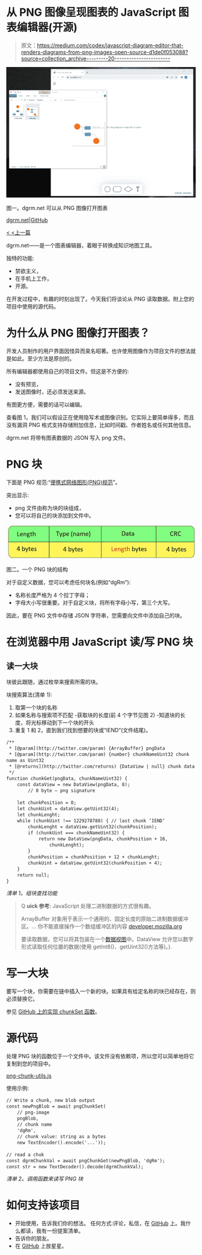 # 从 PNG 图像呈现图表的 JavaScript 图表编辑器(开源)

> 原文：<https://medium.com/codex/javascript-diagram-editor-that-renders-diagrams-from-png-images-open-source-d1de0f053088?source=collection_archive---------20----------------------->

![](img/fef1e2ddfd0e601f723832044c2ccccc.png)

图一。dgrm.net 可以从 PNG 图像打开图表

[dgrm.net](https://dgrm.net/)|[GitHub](https://github.com/AlexeyBoiko/DgrmJS)

[< <上一篇](/codex/javascript-svg-diagram-editor-which-weighs-6-5-less-than-bootstrap-open-source-library-b753feaaf835)

dgrm.net——是一个图表编辑器，着眼于转换成知识地图工具。

独特的功能:

*   禁欲主义，
*   在手机上工作，
*   开源。

在开发过程中，有趣的时刻出现了。今天我们将谈论从 PNG 读取数据。附上您的项目中使用的源代码。

# 为什么从 PNG 图像打开图表？

开发人员制作的用户界面因怪异而臭名昭著。也许使用图像作为项目文件的想法就是如此。至少方法是原创的。

所有编辑器都使用自己的项目文件。但这是不方便的:

*   没有预览，
*   发送图像时，还必须发送来源。

有图更方便，需要的话可以编辑。

查看图 1，我们可以假设正在使用隐写术或图像识别。它实际上要简单得多，而且没有漏洞 PNG 格式支持存储附加信息，比如时间戳、作者姓名或任何其他信息。

dgrm.net 将带有图表数据的 JSON 写入 png 文件。

# PNG 块

下面是 PNG 规范:“[便携式网络图形(PNG)规范](https://www.w3.org/TR/PNG/)”。

突出显示:

*   png 文件由称为块的块组成，
*   您可以将自己的块添加到文件中。

![](img/8b293ab384d865693e348fbb6a255540.png)

图二。一个 PNG 块的结构

对于自定义数据，您可以考虑任何块名(例如“dgRm”):

*   名称长度严格为 4 个拉丁字母；
*   字母大小写很重要。对于自定义块，将所有字母小写，第三个大写。

因此，要在 PNG 文件中存储 JSON 字符串，您需要向文件中添加自己的块。

# 在浏览器中用 JavaScript 读/写 PNG 块

## 读一大块

块彼此跟随，通过枚举来搜索所需的块。

块搜索算法(清单 1):

1.  取第一个块的名称
2.  如果名称与搜索项不匹配
    -获取块的长度(前 4 个字节见图 2)
    -知道块的长度，将光标移动到下一个块的开头
3.  重复 1 和 2，直到我们找到想要的块或“IEND”(文件结尾)。

```
/**
 * [@param](http://twitter.com/param) {ArrayBuffer} pngData
 * [@param](http://twitter.com/param) {number} chunkNameUint32 chunk name as Uint32
 * [@returns](http://twitter.com/returns) {DataView | null} chunk data
 */
function chunkGet(pngData, chunkNameUint32) {
    const dataView = new DataView(pngData, 8);
        // 8 byte — png signature

    let chunkPosition = 0;
    let chunkUint = dataView.getUint32(4);
    let chunkLenght;
    while (chunkUint !== 1229278788) { // last chunk ‘IEND’
        chunkLenght = dataView.getUint32(chunkPosition);
        if (chunkUint === chunkNameUint32) {
            return new DataView(pngData, chunkPosition + 16, 
                chunkLenght);
        }
        chunkPosition = chunkPosition + 12 + chunkLenght;
        chunkUint = dataView.getUint32(chunkPosition + 4);
    }
    return null;
}
```

*清单 1。组块查找功能*

> Q **uick 参考:** JavaScript 处理二进制数据的方式很有趣。
> 
> ArrayBuffer 对象用于表示一个通用的、固定长度的原始二进制数据缓冲区。…
> 你不能直接操作一个数组缓冲区的内容
> [developer.mozilla.org](https://developer.mozilla.org/en-US/docs/Web/JavaScript/Reference/Global_Objects/ArrayBuffer)
> 
> 要读取数据，您可以将其包装在一个[数据视图](https://developer.mozilla.org/en-US/docs/Web/JavaScript/Reference/Global_Objects/DataView)中。DataView 允许您以数字形式读取任何位置的数据(使用 getInt8()、getUint32()方法等)。).

# 写一大块

要写一个块，你需要在链中插入一个新的块。如果具有给定名称的块已经存在，则必须替换它。

参见 [GitHub 上的实现 chunkSet 函数](https://github.com/AlexeyBoiko/DgrmJS/blob/main/src/diagram-extensions/infrastructure/png-chunk-utils.js)。

# 源代码

处理 PNG 块的函数位于一个文件中。该文件没有依赖项，所以您可以简单地将它复制到您的项目中。

[png-chunk-utils.js](https://github.com/AlexeyBoiko/DgrmJS/blob/main/src/diagram-extensions/infrastructure/png-chunk-utils.js)

使用示例:

```
// Write a chunk, new blob output
const newPngBlob = await pngChunkSet(
    // png-image
    pngBlob,
    // chunk name
    'dgRm',
    // chunk value: string as a bytes
    new TextEncoder().encode('...'));

// read a chuk
const dgrmChunkVal = await pngChunkGet(newPngBlob, 'dgRm');
const str = new TextDecoder().decode(dgrmChunkVal);
```

*清单 2。调用函数来读写 PNG 块*

# 如何支持该项目

*   开始使用，告诉我们你的想法。
    任何方式:评论，私信，在 [GitHub](https://github.com/AlexeyBoiko/DgrmJS) 上。我什么都读，我有一份提案清单。
*   告诉你的朋友。
*   在 [GitHub](https://github.com/AlexeyBoiko/DgrmJS) 上放星星。